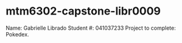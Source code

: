 # mtm6302-capstone-libr0009

Name: Gabrielle Librado
Student #: 041037233
Project to complete: Pokedex.